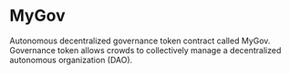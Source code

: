 # MyGov

Autonomous decentralized governance token contract called MyGov. Governance token allows crowds to collectively manage a decentralized autonomous organization (DAO).
